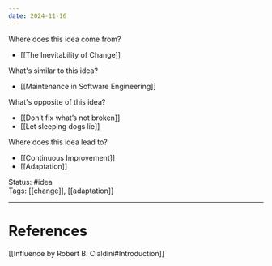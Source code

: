 ```yaml
---
date: 2024-11-16
---
```

Where does this idea come from?  
- [[The Inevitability of Change]]

What's similar to this idea?  
- [[Maintenance in Software Engineering]]

What's opposite of this idea?  
- [[Don’t fix what’s not broken]]
- [[Let sleeping dogs lie]]

Where does this idea lead to?  
- [[Continuous Improvement]]
- [[Adaptation]]




Status: #idea  
Tags:  [[change]], [[adaptation]]

---
# References
[[Influence by Robert B. Cialdini#Introduction]]